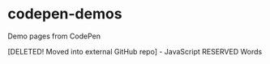 # codepen-demos

Demo pages from CodePen

[DELETED! Moved into external GitHub repo] - JavaScript RESERVED Words
